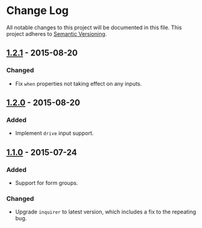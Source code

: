 # Change Log

All notable changes to this project will be documented in this file.
This project adheres to [Semantic Versioning](http://semver.org/).

## [1.2.1] - 2015-08-20

### Changed

- Fix `when` properties not taking effect on any inputs.

## [1.2.0] - 2015-08-20

### Added

- Implement `drive` input support.

## [1.1.0] - 2015-07-24

### Added

- Support for form groups.

### Changed

- Upgrade `inquirer` to latest version, which includes a fix to the repeating bug.

[1.2.1]: https://github.com/resin-io/resin-cli-form/compare/v1.2.0...v1.2.1
[1.2.0]: https://github.com/resin-io/resin-cli-form/compare/v1.1.0...v1.2.0
[1.1.0]: https://github.com/resin-io/resin-cli-form/compare/v1.0.0...v1.1.0
